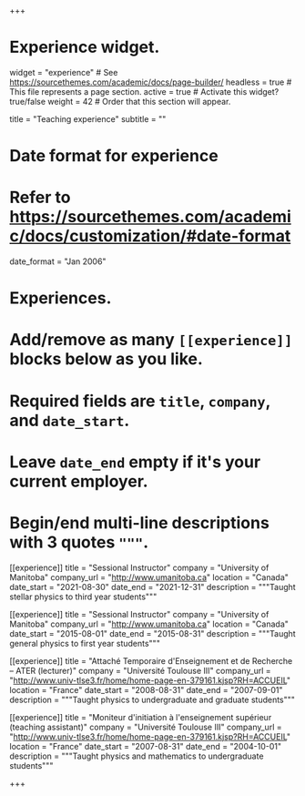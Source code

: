 +++
# Experience widget.
widget = "experience"  # See https://sourcethemes.com/academic/docs/page-builder/
headless = true  # This file represents a page section.
active = true  # Activate this widget? true/false
weight = 42  # Order that this section will appear.

title = "Teaching experience"
subtitle = ""

# Date format for experience
#   Refer to https://sourcethemes.com/academic/docs/customization/#date-format
date_format = "Jan 2006"

# Experiences.
#   Add/remove as many `[[experience]]` blocks below as you like.
#   Required fields are `title`, `company`, and `date_start`.
#   Leave `date_end` empty if it's your current employer.
#   Begin/end multi-line descriptions with 3 quotes `"""`.

[[experience]]
  title = "Sessional Instructor"
  company = "University of Manitoba"
  company_url = "http://www.umanitoba.ca"
  location = "Canada"
  date_start = "2021-08-30"
  date_end = "2021-12-31"
  description = """Taught stellar physics to third year students"""

[[experience]]
  title = "Sessional Instructor"
  company = "University of Manitoba"
  company_url = "http://www.umanitoba.ca"
  location = "Canada"
  date_start = "2015-08-01"
  date_end = "2015-08-31"
  description = """Taught general physics to first year students"""

  [[experience]]
    title = "Attaché Temporaire d'Enseignement et de Recherche – ATER (lecturer)"
    company = "Université Toulouse III"
    company_url = "http://www.univ-tlse3.fr/home/home-page-en-379161.kjsp?RH=ACCUEIL"
    location = "France"
    date_start = "2008-08-31"
    date_end = "2007-09-01"
    description = """Taught physics to undergraduate and graduate students"""

  [[experience]]
    title = "Moniteur d'initiation à l'enseignement supérieur (teaching assistant)"
    company = "Université Toulouse III"
    company_url = "http://www.univ-tlse3.fr/home/home-page-en-379161.kjsp?RH=ACCUEIL"
    location = "France"
    date_start = "2007-08-31"
    date_end = "2004-10-01"
    description = """Taught physics and mathematics to undergraduate students"""


+++
